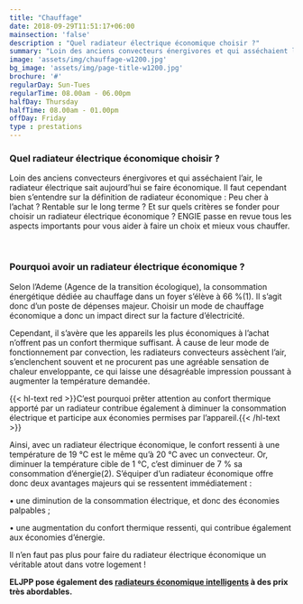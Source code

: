 ```yaml
---
title: "Chauffage"
date: 2018-09-29T11:51:17+06:00
mainsection: 'false'
description : "Quel radiateur électrique économique choisir ?"
summary: "Loin des anciens convecteurs énergivores et qui asséchaient l’air, le radiateur électrique sait aujourd’hui se faire économique"
image: 'assets/img/chauffage-w1200.jpg'
bg_image: 'assets/img/page-title-w1200.jpg'
brochure: '#'
regularDay: Sun-Tues
regularTime: 08.00am - 06.00pm
halfDay: Thursday
halfTime: 08.00am - 01.00pm
offDay: Friday
type : prestations
---
```


### Quel radiateur électrique économique choisir ?

Loin des anciens convecteurs énergivores et qui asséchaient l’air, le radiateur électrique sait aujourd’hui se faire économique. Il faut cependant bien s’entendre sur la définition de radiateur économique : Peu cher à l’achat ? Rentable sur le long terme ? Et sur quels critères se fonder pour choisir un radiateur électrique économique ? ENGIE passe en revue tous les aspects importants pour vous aider à faire un choix et mieux vous chauffer.

<br>

### Pourquoi avoir un radiateur électrique économique ?

Selon l’Ademe (Agence de la transition écologique), la consommation énergétique dédiée au chauffage dans un foyer s’élève à 66 %(1). Il s’agit donc d’un poste de dépenses majeur. Choisir un mode de chauffage économique a donc un impact direct sur la facture d’électricité.

Cependant, il s’avère que les appareils les plus économiques à l’achat n’offrent pas un confort thermique suffisant. À cause de leur mode de fonctionnement par convection, les radiateurs convecteurs assèchent l’air, s’enclenchent souvent et ne procurent pas une agréable sensation de chaleur enveloppante, ce qui laisse une désagréable impression poussant à augmenter la température demandée. 

{{< hl-text red >}}C’est pourquoi prêter attention au confort thermique apporté par un radiateur contribue également à diminuer la consommation électrique et participe aux économies permises par l’appareil.{{< /hl-text >}}

Ainsi, avec un radiateur électrique économique, le confort ressenti à une température de 19 °C est le même qu’à 20 °C avec un convecteur. Or, diminuer la température cible de 1 °C, c’est diminuer de 7 % sa consommation d’énergie(2). S’équiper d’un radiateur économique offre donc deux avantages majeurs qui se ressentent immédiatement :

•     une diminution de la consommation électrique, et donc des économies palpables ;

•     une augmentation du confort thermique ressenti, qui contribue également aux économies d’énergie.

Il n’en faut pas plus pour faire du radiateur électrique économique un véritable atout dans votre logement !



**ELJPP pose également des [radiateurs économique intelligents](/prestations/domotique) à des prix très abordables.**
